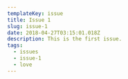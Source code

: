 ```yaml
---
templateKey: issue
title: Issue 1
slug: issue-1
date: 2018-04-27T03:15:01.018Z
description: This is the first issue.
tags:
  - issues
  - issue-1
  - love
---
```



